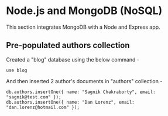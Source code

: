 # Node.js and MongoDB (NoSQL)

This section integrates MongoDB with a Node and Express app.

## Pre-populated authors collection

Created a "blog" database using the below command -

```
use blog
```

And then inserted 2 author's documents in "authors" collection -

```
db.authors.insertOne({ name: "Sagnik Chakraborty", email: "sagnik@test.com" });
db.authors.insertOne({ name: "Dan Lorenz", email: "dan.lorenz@hotmail.com" });
```
